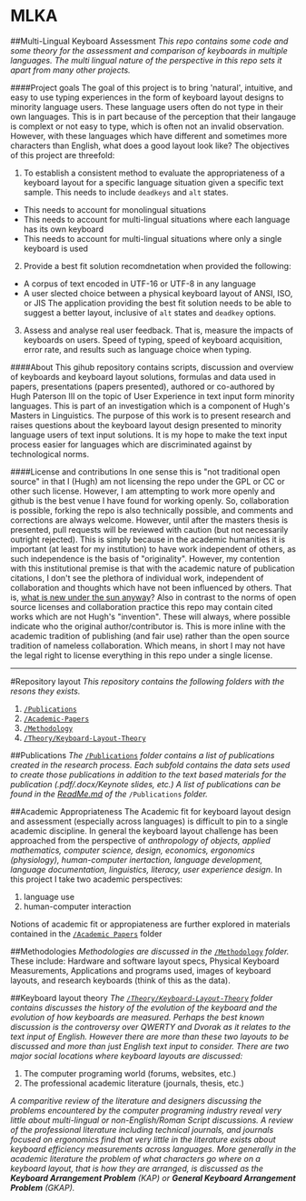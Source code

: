 # MLKA
##Multi-Lingual Keyboard Assessment
_This repo contains some code and some theory for the assessment and comparison of keyboards in multiple languages. The multi lingual nature of the perspective in this repo sets it apart from many other projects._

####Project goals
The goal of this project is to bring 'natural', intuitive, and easy to use typing experiences in the form of keyboard layout designs to minority language users. These language users often do not type in their own languages. This is in part because of the perception that their langauge is complext or not easy to type, which is often not an invalid observation. However, with these languages which have different and sometimes more characters than English, what does a good layout look like?
The objectives of this project are threefold:

1. To establish a consistent method to evaluate the appropriateness of a keyboard layout for a specific language situation given a specific text sample. This needs to include `deadkeys` and `alt` states.
 * This needs to account for monolingual situations
 * This needs to account for multi-lingual situations where each language has its own keyboard
 * This needs to account for multi-lingual situations where only a single keyboard is used
2. Provide a best fit solution recomdnetation when provided the following:
 * A corpus of text encoded in UTF-16 or UTF-8 in any language
 * A user slected choice between a physical keyboard layout of ANSI, ISO, or JIS
The application providing the best fit solution needs to be able to suggest a better layout, inclusive of `alt` states and `deadkey` options.
3. Assess and analyse real user feedback. That is, measure the impacts of keyboards on users. Speed of typing, speed of keyboard acquisition, error rate, and results such as language choice when typing.

####About
This gihub repository contains scripts, discussion and overview of keyboards and keyboard layout solutions, formulas and data used in papers, presentations (papers presented), authored or co-authored by Hugh Paterson III on the topic of User Experience in text input form minority languages. This is part of an investigation which is a component of Hugh's Masters in Linguistics.
The purpose of this work is to present research and raises questions about the keyboard layout design presented to minority language users of text input solutions. It is my hope to make the text input process easier for languages which are discriminated against by technological norms.

####License and contributions
In one sense this is "not traditional open source" in that I (Hugh) am not licensing the repo under the GPL or CC or other such license. However, I am attempting to work more openly and github is the best venue I have found for working openly. So, collaboration is possible, forking the repo is also technically possible, and comments and corrections are always welcome. However, until after the masters thesis is presented, pull requests will be reviewed with caution (but not necessarily outright rejected). This is simply because in the academic humanities it is important (at least for my institution) to have work independent of others, as such independence is the basis of "originality". However, my contention with this institutional premise is that with the academic nature of publication citations, I don't see the plethora of individual work, independent of collaboration and thoughts which have not been influenced by others. That is, [what is new under the sun anyway](https://youtu.be/c7g_oViD00I?t=8s)?
Also in contrast to the norms of open source licenses and collaboration practice this repo may contain cited works which are not Hugh's "invention". These will always, where possible indicate who the original author/contributor is. This is more inline with the academic tradition of publishing (and fair use) rather than the open source tradition of nameless collaboration. Which means, in short I may not have the legal right to license everything in this repo under a single license.

---
#Repository layout
_This repository contains the following folders with the resons they exists._

1. [`/Publications`](/Publications)
2. [`/Academic-Papers`](/Academic-Papers)
3. [`/Methodology`](/Methodology)
4. [`/Theory/Keyboard-Layout-Theory`](/Theory/Keyboard-Layout-Theory/README.md)


##Publications
_The_ [`/Publications`](/Publications) _folder contains a list of publications created in the research process. Each subfold contains the data sets used to create those publications in addition to the text based materials for the publication (.pdf/.docx/Keynote slides, etc.) A list of publications can be found in the [ReadMe.md](/Publications/ReadMe.md) of the_ `/Publications` _folder._

##Academic Appropriateness
The Academic fit for keyboard layout design and assessment (especially across languages) is difficult to pin to a single academic discipline. In general the keyboard layout challenge has been approached from the perspective of _anthropology of objects, applied mathematics, computer science, design, economics, ergonomics (physiology), human-computer inertaction, language development, language documentation, linguistics, literacy, user experience design_. In this project I take two academic perspectives: 
 1. language use
 2. human-computer interaction

Notions of academic fit or appropiateness are further explored in materials contained in the [`/Academic Papers`](/Academic-Papers) folder

##Methodologies
_Methodologies are discussed in the_ [`/Methodology`](/Methodology) _folder._
These include: Hardware and software layout specs, Physical Keyboard Measurements, Applications and programs used, images of keyboard layouts, and research keyboards (think of this as the data).

##Keyboard layout theory
_The [`/Theory/Keyboard-Layout-Theory`](/Theory/Keyboard-Layout-Theory/README.md) folder contains discusses the history of the evolution of the keyboard and the evolution of how keyboards are measured. Perhaps the best known discussion is the controversy over QWERTY and Dvorak as it relates to the text input of English. However there are more than these two layouts to be discussed and more than just English text input to consider._
_There are two major social locations where keyboard layouts are discussed:_
  1. The computer programing world (forums, websites, etc.)
  2. The professional academic literature (journals, thesis, etc.)

_A comparitive review of the literature and designers discussing the problems encountered by the computer programing industry reveal very little about multi-lingual or non-English/Roman Script discussions. A review of the professional literature including technical journals, and journals focused on ergonomics find that very little in the literature exists about keyboard efficiency measurements across languages. More generally in the academic literature the problem of what characters go where on a keyboard layout, that is how they are arranged, is discussed as the **Keyboard Arrangement Problem** (KAP) or **General Keyboard Arrangement Problem** (GKAP)._

